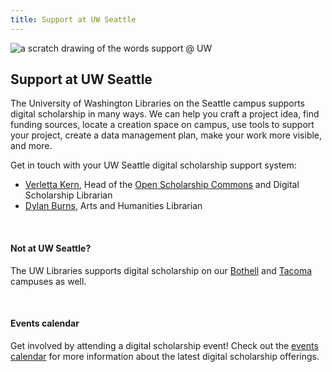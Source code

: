 ```yaml
---
title: Support at UW Seattle
---
```


<img src="/course-in-a-box/img/banners/uw-support.png" alt="a scratch drawing of the words support @ UW" class="img-fluid">

## Support at UW Seattle

The University of Washington Libraries on the Seattle campus supports digital scholarship in many ways. We can help you craft a project idea, find funding sources, locate a creation space on campus, use tools to support your project, create a data management plan, make your work more visible, and more.

Get in touch with your UW Seattle digital scholarship support system:
- [Verletta Kern](https://guides.lib.uw.edu/research/vkern), Head of the [Open Scholarship Commons](https://www.lib.washington.edu/openscholarship) and Digital Scholarship Librarian
- [Dylan Burns](https://guides.lib.uw.edu/research/burns), Arts and Humanities Librarian

<br>

#### Not at UW Seattle?

The UW Libraries supports digital scholarship on our [Bothell](https://guides.lib.uw.edu/bothell/digitalscholarship) and [Tacoma](https://guides.lib.uw.edu/tacdigitalscholarship) campuses as well.

<br>

#### Events calendar

Get involved by attending a digital scholarship event! Check out the [events calendar](https://www.lib.washington.edu/digitalscholarship/calendar) for more information about the latest digital scholarship offerings.

